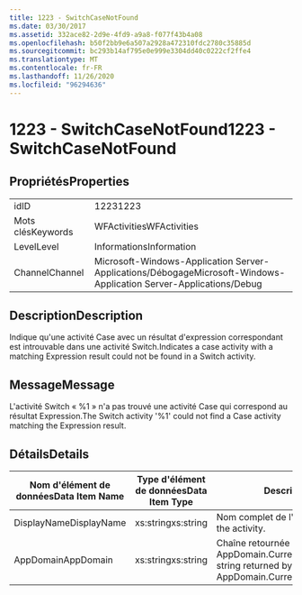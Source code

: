 ```yaml
---
title: 1223 - SwitchCaseNotFound
ms.date: 03/30/2017
ms.assetid: 332ace82-2d9e-4fd9-a9a8-f077f43b4a08
ms.openlocfilehash: b50f2bb9e6a507a2928a472310fdc2780c35885d
ms.sourcegitcommit: bc293b14af795e0e999e3304dd40c0222cf2ffe4
ms.translationtype: MT
ms.contentlocale: fr-FR
ms.lasthandoff: 11/26/2020
ms.locfileid: "96294636"
---
```

# <a name="1223---switchcasenotfound"></a><span data-ttu-id="2e8b2-102">1223 - SwitchCaseNotFound</span><span class="sxs-lookup"><span data-stu-id="2e8b2-102">1223 - SwitchCaseNotFound</span></span>

## <a name="properties"></a><span data-ttu-id="2e8b2-103">Propriétés</span><span class="sxs-lookup"><span data-stu-id="2e8b2-103">Properties</span></span>  
  
|||  
|-|-|  
|<span data-ttu-id="2e8b2-104">id</span><span class="sxs-lookup"><span data-stu-id="2e8b2-104">ID</span></span>|<span data-ttu-id="2e8b2-105">1223</span><span class="sxs-lookup"><span data-stu-id="2e8b2-105">1223</span></span>|  
|<span data-ttu-id="2e8b2-106">Mots clés</span><span class="sxs-lookup"><span data-stu-id="2e8b2-106">Keywords</span></span>|<span data-ttu-id="2e8b2-107">WFActivities</span><span class="sxs-lookup"><span data-stu-id="2e8b2-107">WFActivities</span></span>|  
|<span data-ttu-id="2e8b2-108">Level</span><span class="sxs-lookup"><span data-stu-id="2e8b2-108">Level</span></span>|<span data-ttu-id="2e8b2-109">Informations</span><span class="sxs-lookup"><span data-stu-id="2e8b2-109">Information</span></span>|  
|<span data-ttu-id="2e8b2-110">Channel</span><span class="sxs-lookup"><span data-stu-id="2e8b2-110">Channel</span></span>|<span data-ttu-id="2e8b2-111">Microsoft-Windows-Application Server-Applications/Débogage</span><span class="sxs-lookup"><span data-stu-id="2e8b2-111">Microsoft-Windows-Application Server-Applications/Debug</span></span>|  
  
## <a name="description"></a><span data-ttu-id="2e8b2-112">Description</span><span class="sxs-lookup"><span data-stu-id="2e8b2-112">Description</span></span>  

 <span data-ttu-id="2e8b2-113">Indique qu'une activité Case avec un résultat d'expression correspondant est introuvable dans une activité Switch.</span><span class="sxs-lookup"><span data-stu-id="2e8b2-113">Indicates a case activity with a matching Expression result could not be found in a Switch activity.</span></span>  
  
## <a name="message"></a><span data-ttu-id="2e8b2-114">Message</span><span class="sxs-lookup"><span data-stu-id="2e8b2-114">Message</span></span>  

 <span data-ttu-id="2e8b2-115">L'activité Switch « %1 » n'a pas trouvé une activité Case qui correspond au résultat Expression.</span><span class="sxs-lookup"><span data-stu-id="2e8b2-115">The Switch activity '%1' could not find a Case activity matching the Expression result.</span></span>  
  
## <a name="details"></a><span data-ttu-id="2e8b2-116">Détails</span><span class="sxs-lookup"><span data-stu-id="2e8b2-116">Details</span></span>  
  
|<span data-ttu-id="2e8b2-117">Nom d'élément de données</span><span class="sxs-lookup"><span data-stu-id="2e8b2-117">Data Item Name</span></span>|<span data-ttu-id="2e8b2-118">Type d'élément de données</span><span class="sxs-lookup"><span data-stu-id="2e8b2-118">Data Item Type</span></span>|<span data-ttu-id="2e8b2-119">Description</span><span class="sxs-lookup"><span data-stu-id="2e8b2-119">Description</span></span>|  
|--------------------|--------------------|-----------------|  
|<span data-ttu-id="2e8b2-120">DisplayName</span><span class="sxs-lookup"><span data-stu-id="2e8b2-120">DisplayName</span></span>|<span data-ttu-id="2e8b2-121">xs:string</span><span class="sxs-lookup"><span data-stu-id="2e8b2-121">xs:string</span></span>|<span data-ttu-id="2e8b2-122">Nom complet de l'activité.</span><span class="sxs-lookup"><span data-stu-id="2e8b2-122">The display name of the activity.</span></span>|  
|<span data-ttu-id="2e8b2-123">AppDomain</span><span class="sxs-lookup"><span data-stu-id="2e8b2-123">AppDomain</span></span>|<span data-ttu-id="2e8b2-124">xs:string</span><span class="sxs-lookup"><span data-stu-id="2e8b2-124">xs:string</span></span>|<span data-ttu-id="2e8b2-125">Chaîne retournée par AppDomain.CurrentDomain.FriendlyName.</span><span class="sxs-lookup"><span data-stu-id="2e8b2-125">The string returned by AppDomain.CurrentDomain.FriendlyName.</span></span>|
